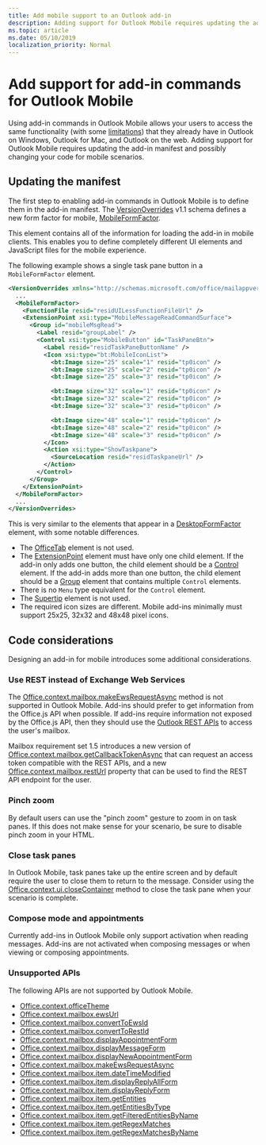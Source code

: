```yaml
---
title: Add mobile support to an Outlook add-in
description: Adding support for Outlook Mobile requires updating the add-in manifest and possibly changing your code for mobile scenarios.
ms.topic: article
ms.date: 05/10/2019
localization_priority: Normal
---
```


# Add support for add-in commands for Outlook Mobile

Using add-in commands in Outlook Mobile allows your users to access the same functionality (with some [limitations](#code-considerations)) that they already have in Outlook on Windows, Outlook for Mac, and Outlook on the web. Adding support for Outlook Mobile requires updating the add-in manifest and possibly changing your code for mobile scenarios.

## Updating the manifest

The first step to enabling add-in commands in Outlook Mobile is to define them in the add-in manifest. The [VersionOverrides](/office/dev/add-ins/reference/manifest/versionoverrides) v1.1 schema defines a new form factor for mobile, [MobileFormFactor](/office/dev/add-ins/reference/manifest/mobileformfactor).

This element contains all of the information for loading the add-in in mobile clients. This enables you to define completely different UI elements and JavaScript files for the mobile experience.

The following example shows a single task pane button in a `MobileFormFactor` element.

```xml
<VersionOverrides xmlns="http://schemas.microsoft.com/office/mailappversionoverrides/1.1" xsi:type="VersionOverridesV1_1">
  ...
  <MobileFormFactor>
    <FunctionFile resid="residUILessFunctionFileUrl" />
    <ExtensionPoint xsi:type="MobileMessageReadCommandSurface">
      <Group id="mobileMsgRead">
        <Label resid="groupLabel" />
        <Control xsi:type="MobileButton" id="TaskPaneBtn">
          <Label resid="residTaskPaneButtonName" />
          <Icon xsi:type="bt:MobileIconList">
            <bt:Image size="25" scale="1" resid="tp0icon" />
            <bt:Image size="25" scale="2" resid="tp0icon" />
            <bt:Image size="25" scale="3" resid="tp0icon" />

            <bt:Image size="32" scale="1" resid="tp0icon" />
            <bt:Image size="32" scale="2" resid="tp0icon" />
            <bt:Image size="32" scale="3" resid="tp0icon" />

            <bt:Image size="48" scale="1" resid="tp0icon" />
            <bt:Image size="48" scale="2" resid="tp0icon" />
            <bt:Image size="48" scale="3" resid="tp0icon" />
          </Icon>
          <Action xsi:type="ShowTaskpane">
            <SourceLocation resid="residTaskpaneUrl" />
          </Action>
        </Control>
      </Group>
    </ExtensionPoint>
  </MobileFormFactor>
  ...
</VersionOverrides>
```

This is very similar to the elements that appear in a [DesktopFormFactor](/office/dev/add-ins/reference/manifest/desktopformfactor) element, with some notable differences.

- The [OfficeTab](/office/dev/add-ins/reference/manifest/officetab) element is not used.
- The [ExtensionPoint](/office/dev/add-ins/reference/manifest/extensionpoint) element must have only one child element. If the add-in only adds one button, the child element should be a [Control](/office/dev/add-ins/reference/manifest/control) element. If the add-in adds more than one button, the child element should be a [Group](/office/dev/add-ins/reference/manifest/group) element that contains multiple `Control` elements.
- There is no `Menu` type equivalent for the `Control` element.
- The [Supertip](/office/dev/add-ins/reference/manifest/supertip) element is not used.
- The required icon sizes are different. Mobile add-ins minimally must support 25x25, 32x32 and 48x48 pixel icons.

## Code considerations

Designing an add-in for mobile introduces some additional considerations.

### Use REST instead of Exchange Web Services

The [Office.context.mailbox.makeEwsRequestAsync](/office/dev/add-ins/reference/objectmodel/requirement-set-1.5/Office.context.mailbox#makeewsrequestasyncdata-callback-usercontext) method is not supported in Outlook Mobile. Add-ins should prefer to get information from the Office.js API when possible. If add-ins require information not exposed by the Office.js API, then they should use the [Outlook REST APIs](/outlook/rest/) to access the user's mailbox.

Mailbox requirement set 1.5 introduces a new version of [Office.context.mailbox.getCallbackTokenAsync](/office/dev/add-ins/reference/objectmodel/requirement-set-1.5/Office.context.mailbox#getcallbacktokenasyncoptions-callback) that can request an access token compatible with the REST APIs, and a new [Office.context.mailbox.restUrl](/office/dev/add-ins/reference/objectmodel/requirement-set-1.5/Office.context.mailbox#resturl-string) property that can be used to find the REST API endpoint for the user.

### Pinch zoom

By default users can use the "pinch zoom" gesture to zoom in on task panes. If this does not make sense for your scenario, be sure to disable pinch zoom in your HTML.

### Close task panes

In Outlook Mobile, task panes take up the entire screen and by default require the user to close them to return to the message. Consider using the [Office.context.ui.closeContainer](/javascript/api/office/office.ui#closecontainer--) method to close the task pane when your scenario is complete.

### Compose mode and appointments

Currently add-ins in Outlook Mobile only support activation when reading messages. Add-ins are not activated when composing messages or when viewing or composing appointments.

### Unsupported APIs

The following APIs are not supported by Outlook Mobile.

  - [Office.context.officeTheme](/office/dev/add-ins/reference/objectmodel/requirement-set-1.5/Office.context#officetheme-object)
  - [Office.context.mailbox.ewsUrl](/office/dev/add-ins/reference/objectmodel/requirement-set-1.5/Office.context.mailbox#ewsurl-string)
  - [Office.context.mailbox.convertToEwsId](/office/dev/add-ins/reference/objectmodel/requirement-set-1.5/Office.context.mailbox#converttoewsiditemid-restversion--string)
  - [Office.context.mailbox.convertToRestId](/office/dev/add-ins/reference/objectmodel/requirement-set-1.5/Office.context.mailbox#converttorestiditemid-restversion--string)
  - [Office.context.mailbox.displayAppointmentForm](/office/dev/add-ins/reference/objectmodel/requirement-set-1.5/Office.context.mailbox#displayappointmentformitemid)
  - [Office.context.mailbox.displayMessageForm](/office/dev/add-ins/reference/objectmodel/requirement-set-1.5/Office.context.mailbox#displaymessageformitemid)
  - [Office.context.mailbox.displayNewAppointmentForm](/office/dev/add-ins/reference/objectmodel/requirement-set-1.5/Office.context.mailbox#displaynewappointmentformparameters)
  - [Office.context.mailbox.makeEwsRequestAsync](/office/dev/add-ins/reference/objectmodel/requirement-set-1.5/Office.context.mailbox#makeewsrequestasyncdata-callback-usercontext)
  - [Office.context.mailbox.item.dateTimeModified](/office/dev/add-ins/reference/objectmodel/requirement-set-1.5/Office.context.mailbox.item#datetimemodified-date)
  - [Office.context.mailbox.item.displayReplyAllForm](/office/dev/add-ins/reference/objectmodel/requirement-set-1.5/Office.context.mailbox.item#displayreplyallformformdata-callback)
  - [Office.context.mailbox.item.displayReplyForm](/office/dev/add-ins/reference/objectmodel/requirement-set-1.5/Office.context.mailbox.item#displayreplyformformdata-callback)
  - [Office.context.mailbox.item.getEntities](/office/dev/add-ins/reference/objectmodel/requirement-set-1.5/Office.context.mailbox.item#getentities--entities)
  - [Office.context.mailbox.item.getEntitiesByType](/office/dev/add-ins/reference/objectmodel/requirement-set-1.5/Office.context.mailbox.item#getentitiesbytypeentitytype--nullable-arraystringcontactmeetingsuggestionphonenumbertasksuggestion)
  - [Office.context.mailbox.item.getFilteredEntitiesByName](/office/dev/add-ins/reference/objectmodel/requirement-set-1.5/Office.context.mailbox.item#getfilteredentitiesbynamename--nullable-arraystringcontactmeetingsuggestionphonenumbertasksuggestion)
  - [Office.context.mailbox.item.getRegexMatches](/office/dev/add-ins/reference/objectmodel/requirement-set-1.5/Office.context.mailbox.item#getregexmatches--object)
  - [Office.context.mailbox.item.getRegexMatchesByName](/office/dev/add-ins/reference/objectmodel/requirement-set-1.5/Office.context.mailbox.item#getregexmatchesbynamename--nullable-array-string-)
